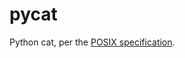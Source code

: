 # pycat

Python cat, per the [POSIX specification](http://pubs.opengroup.org/onlinepubs/000095399/utilities/cat.html).
